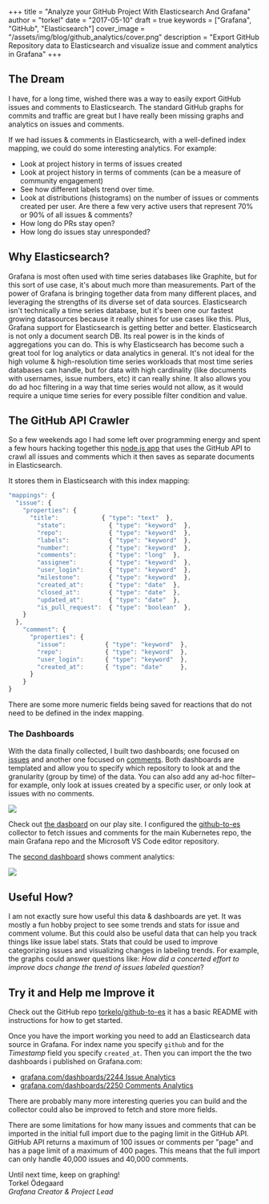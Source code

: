 +++
title = "Analyze your GitHub Project With Elasticsearch And Grafana"
author = "torkel"
date = "2017-05-10"
draft = true
keywords = ["Grafana", "GitHub", "Elasticsearch"]
cover_image = "/assets/img/blog/github_analytics/cover.png"
description = "Export GitHub Repository data to Elasticsearch and visualize issue and comment analytics in Grafana"
+++

## The Dream

I have, for a long time, wished there was a way to easily export GitHub issues and comments to
Elasticsearch. The standard GitHub graphs for commits and traffic are great but I have
really been missing graphs and analytics on issues and comments.

If we had issues & comments in Elasticsearch, with a well-defined index mapping, we could do some
interesting analytics. For example:

- Look at project history in terms of issues created
- Look at project history in terms of comments (can be a measure of community engagement)
- See how different labels trend over time.
- Look at distributions (histograms) on the number of issues or comments created per user. Are there a few very active users that represent 70% or 90% of all issues & comments?
- How long do PRs stay open?
- How long do issues stay unresponded?

## Why Elasticsearch?

Grafana is most often used with time series databases like Graphite, but for this sort of use case,
it's about much more than measurements. Part of the power of Grafana is bringing together data from
many different places, and leveraging the strengths of its diverse set of data sources.
Elasticsearch isn't technically a time series database, but it's been one our fastest growing datasources because it really shines for use cases like this. Plus, Grafana support for Elasticsearch is getting better and better.
Elasticsearch is not only a document search DB. Its real power is in the kinds of aggregations you can do. This is why
Elasticsearch has become such a great tool for log analytics or data analytics in general. It's not ideal for
the high volume & high-resolution time series workloads that most time series databases can handle, but for
data with high cardinality (like documents with usernames, issue numbers, etc) it can really shine. It also allows
you do ad hoc filtering in a way that time series would not allow, as it would require a unique time series
for every possible filter condition and value.

## The GitHub API Crawler

So a few weekends ago I had some left over programming energy and spent a few hours hacking together
this [node.js app](https://github.com/torkelo/github-to-es) that uses the GitHub API to crawl all issues and comments which it
then saves as separate documents in Elasticsearch.

It stores them in Elasticsearch with this index mapping:
```javascript
"mappings": {
  "issue": {
    "properties": {
      "title":            { "type": "text"  },
        "state":            { "type": "keyword"  },
        "repo":             { "type": "keyword"  },
        "labels":           { "type": "keyword"  },
        "number":           { "type": "keyword"  },
        "comments":         { "type": "long"  },
        "assignee":         { "type": "keyword"  },
        "user_login":       { "type": "keyword"  },
        "milestone":        { "type": "keyword"  },
        "created_at":       { "type": "date"  },
        "closed_at":        { "type": "date"  },
        "updated_at":       { "type": "date"  },
        "is_pull_request":  { "type": "boolean"  },
    }
  },
    "comment": {
      "properties": {
        "issue":           { "type": "keyword"  },
        "repo":            { "type": "keyword"  },
        "user_login":      { "type": "keyword"  },
        "created_at":      { "type": "date"     },
      }
    }
}
```

There are some more numeric fields being saved for reactions that do not need to be defined
in the index mapping.

### The Dashboards

With the data finally collected, I built two dashboards; one focused on [issues](http://play.grafana.org/dashboard/db/github-repo-trends-issues) and another one
focused on [comments](http://play.grafana.org/dashboard/db/github-repo-trends-comments). Both dashboards are templated and allow you to specify which repository
to look at and the granularity (group by time) of the data. You can also add any ad-hoc filter– for example,
only look at issues created by a specific user, or only look at issues with no comments.

![](/assets/img/blog/github_analytics/issue_trends.png)

Check out [the dasboard](http://play.grafana.org/dashboard/db/github-repo-trends-issues) on our play site. I configured the
[github-to-es](https://github.com/torkelo/github-to-es) collector to fetch issues and comments for the main Kubernetes repo, the
main Grafana repo and the Microsoft VS Code editor repository.

The [second dashboard](http://play.grafana.org/dashboard/db/github-repo-trends-comments) shows comment analytics:

![](/assets/img/blog/github_analytics/comment_trends.png)

## Useful How?

I am not exactly sure how useful this data & dashboards are yet. It was mostly a fun hobby project to see some trends and stats
for issue and comment volume. But this could also be useful data that can help you track things like issue label stats. Stats that could
be used to improve categorizing issues and visualizing changes in labeling trends. For example, the graphs could answer questions like:
*How did a concerted effort to improve docs change the trend of issues labeled question*?

## Try it and Help me Improve it

Check out the GitHub repo [torkelo/github-to-es](https://github.com/torkelo/github-to-es) it has a basic README with instructions
for how to get started.

Once you have the import working you need to add an Elasticsearch data source in Grafana. For index name you specify `github`
and for the *Timestamp* field you specify `created_at`. Then you can import the the two dashboards i published on Grafana.com:

- [grafana.com/dashboards/2244 Issue Analytics](https://grafana.com/dashboards/2244)
- [grafana.com/dashboards/2250 Comments Analytics](https://grafana.com/dashboards/2250)

There are probably many more interesting queries you can build and the collector could also be improved to fetch and store more fields.

There are some limitations for how many issues and comments that can be imported in the initial full import due to the paging limit
in the GitHub API. GitHub API returns a maximum of 100 issues or comments per "page" and has a page limit of a maximum of 400 pages. This
means that the full import can only handle 40,000 issues and 40,000 comments.


Until next time, keep on graphing!<br>
Torkel Ödegaard<br>
*Grafana Creator & Project Lead<br>*
